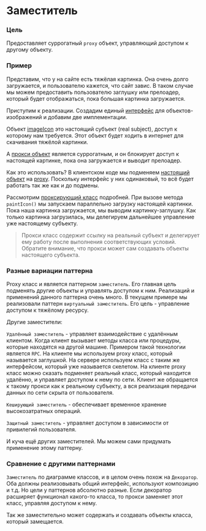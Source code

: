 # Заместитель

### Цель
Предоставляет суррогатный `proxy` объект, управляющий доступом к другому объекту.

### Пример
Представим, что у на сайте есть тяжёлая картинка.
Она очень долго загружается, и пользователю кажется, что сайт завис.
В таком случае мы можем предоставить пользователю заглушку или прелоадер, который будет отображаться,
пока большая картинка загружается.

Приступим к реализации. Создадим единый [интерфейс](Icon.java) для объектов-изображений и добавим две имплементации.

Объект [imageIcon](ImageIcon.java) это настоящий субъект (real subject), доступ к которому нам требуется.
Этот объект будет ходить в интернет для скачивания тяжёлой картинки.

А [прокси объект](ImageProxy.java) является суррогатным, и он блокирует доступ к настоящей картинке, пока она загружается и выводит прелоадер.


Как это использовать? В клиентском коде мы подменяем [настоящий объект](ImageIcon.java) на [proxy](ImageProxy.java).
Поскольку интерфейс у них одинаковый, то всё будет работать так же как и до подмены.

Рассмотрим [проксирующий класс](ImageProxy.java) подробней.
При вызове метода `paintIcon()` мы запускаем параллельно загрузку настоящей картинки.
Пока наша картинка загружается, мы выводим картинку-заглушку. Как только картинка загрузилась, мы делегируем дальнейшее управление уже настоящему субъекту.

> Прокси класс содержит ссылку на реальный субъект и делегирует ему работу после выполнения соответствующих условий.
> Обратите внимание, что прокси может сам создавать объекты настоящего субъекта.

### Разные вариации паттерна
Proxy класс и является паттерном `заместитель`. Его главная цель подменять другие объекты и управлять доступом к ним.
Реализаций и применений данного паттерна очень много. В текущем примере мы реализовали паттерн `виртуальный заместитель`.
Его цель - управление доступом к тяжёлому ресурсу.

Другие заместители:

`Удалённый заместитель` - управляет взаимодействие с удалённым клиентом. Когда клиент вызывает методы класса или процедуры, которые находятся на другой машине.
Примером такой технологии является `RPC`. На клиенте мы используем proxy класс, который называется заглушкой. На сервере используем класс с таким же интерфейсом, который уже называется скелетом.
На клиенте proxy класс можно сказать подменяет реальный класс, который находится удалённо, и управляет доступом к нему по сети.
Клиент же обращается к такому прокси как к реальному субъекту, а вся реализация передачи данных по сети скрыта от пользователя.

`Кеширующий заместитель` - обеспечивает временное хранение высокозатратных операций.

`Защитный заместитель` - управляет доступом в зависимости от привилегий пользователя.

И куча ещё других заместителей. Мы можем сами придумать применение этому паттерну.

### Сравнение с другими паттернами
`Заместитель` по диаграмме классов, и в целом очень похож на `Декоратор`.
Оба должны реализовывать общий интерфейс, используют композицию и т.д.
Но цели у паттернов абсолютно разные. Если декоратор расширяет функционал какого-то класса,
то прокси заменяет этот класс, управляя доступом к нему.

Так же заместительно может содержать и создавать объекты класса, который замещается.